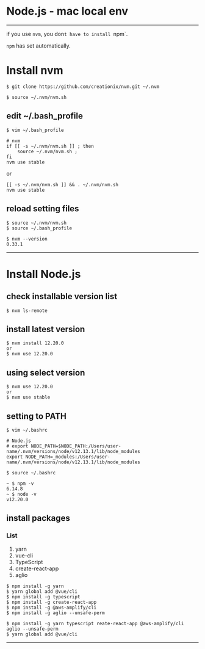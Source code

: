 # Node.js - mac local env

---

if you use `nvm`, you don`t have to install `npm`.

`npm` has set automatically.

# Install nvm

```shell-sesshion
$ git clone https://github.com/creationix/nvm.git ~/.nvm
```

```shell-sesshion
$ source ~/.nvm/nvm.sh
```

## edit ~/.bash_profile

```shell-sesshion
$ vim ~/.bash_profile

# nvm
if [[ -s ~/.nvm/nvm.sh ]] ; then
    source ~/.nvm/nvm.sh ;
fi
nvm use stable
```

or

```shell-sesshion
[[ -s ~/.nvm/nvm.sh ]] && . ~/.nvm/nvm.sh
nvm use stable
```


## reload setting files

```shell-sesshion
$ source ~/.nvm/nvm.sh
$ source ~/.bash_profile
```

```shell-sesshion
$ nvm --version
0.33.1
```

---

# Install Node.js
## check installable version list
```shell-sesshion
$ nvm ls-remote
```

## install latest version
```shell-sesshion
$ nvm install 12.20.0
or
$ nvm use 12.20.0
```

## using select version
```shell-sesshion
$ nvm use 12.20.0
or
$ nvm use stable
```

## setting to PATH

```shell-sesshion
$ vim ~/.bashrc

# Node.js
# export NODE_PATH=$NODE_PATH:/Users/user-name/.nvm/versions/node/v12.13.1/lib/node_modules
export NODE_PATH=_modules:/Users/user-name/.nvm/versions/node/v12.13.1/lib/node_modules
```

```shell-sesshion
$ source ~/.bashrc
```

```shell-sesshion
~ $ npm -v
6.14.8
~ $ node -v
v12.20.0
```


## install packages

###  List
1. yarn
2. vue-cli
3. TypeScript
4. create-react-app
5. aglio

```shell-sesshion
$ npm install -g yarn
$ yarn global add @vue/cli
$ npm install -g typescript
$ npm install -g create-react-app
$ npm install -g @aws-amplify/cli
$ npm install -g aglio --unsafe-perm
```

```shell-sesshion
$ npm install -g yarn typescript reate-react-app @aws-amplify/cli aglio --unsafe-perm
$ yarn global add @vue/cli
```

---